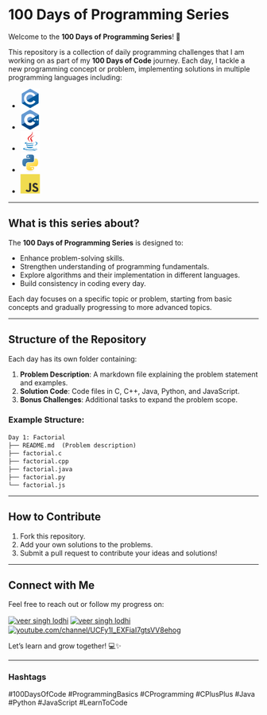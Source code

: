 # 100 Days of Programming Series

Welcome to the **100 Days of Programming Series**! 🚀

This repository is a collection of daily programming challenges that I am working on as part of my **100 Days of Code** journey. Each day, I tackle a new programming concept or problem, implementing solutions in multiple programming languages including:
<ul>
<li><a href="https://www.cprogramming.com/" target="_blank" rel="noreferrer"> <img src="https://raw.githubusercontent.com/devicons/devicon/master/icons/c/c-original.svg" alt="c" width="40" height="40"/> </a></li>
<li><a href="https://www.w3schools.com/cpp/" target="_blank" rel="noreferrer"> <img src="https://raw.githubusercontent.com/devicons/devicon/master/icons/cplusplus/cplusplus-original.svg" alt="cplusplus" width="40" height="40"/> </a></li>
<li><a href="https://www.java.com" target="_blank" rel="noreferrer"> <img src="https://raw.githubusercontent.com/devicons/devicon/master/icons/java/java-original.svg" alt="java" width="40" height="40"/> </a></li>
<li><a href="https://www.python.org" target="_blank" rel="noreferrer"> <img src="https://raw.githubusercontent.com/devicons/devicon/master/icons/python/python-original.svg" alt="python" width="40" height="40"/> </a></li>
<li><a href="https://developer.mozilla.org/en-US/docs/Web/JavaScript" target="_blank" rel="noreferrer"> <img src="https://raw.githubusercontent.com/devicons/devicon/master/icons/javascript/javascript-original.svg" alt="javascript" width="40" height="40"/> </a></li>
</ul>


---

## **What is this series about?**

The **100 Days of Programming Series** is designed to:

- Enhance problem-solving skills.
- Strengthen understanding of programming fundamentals.
- Explore algorithms and their implementation in different languages.
- Build consistency in coding every day.

Each day focuses on a specific topic or problem, starting from basic concepts and gradually progressing to more advanced topics.

---

## **Structure of the Repository**

Each day has its own folder containing:

1. **Problem Description**: A markdown file explaining the problem statement and examples.
2. **Solution Code**: Code files in C, C++, Java, Python, and JavaScript.
3. **Bonus Challenges**: Additional tasks to expand the problem scope.

### **Example Structure:**

```
Day 1: Factorial
├── README.md  (Problem description)
├── factorial.c
├── factorial.cpp
├── factorial.java
├── factorial.py
└── factorial.js
```

---

## **How to Contribute**

1. Fork this repository.
2. Add your own solutions to the problems.
3. Submit a pull request to contribute your ideas and solutions!

---

## **Connect with Me**

Feel free to reach out or follow my progress on:
<p align="left">
<a href="https://x.com/veerSin22816021?t=o3hZnstGiN8U_nOjQWEqhw&s=09" target="blank"><img align="center" src="https://raw.githubusercontent.com/rahuldkjain/github-profile-readme-generator/master/src/images/icons/Social/twitter.svg" alt="veer singh lodhi" height="30" width="40" /></a>
<a href="https://www.linkedin.com/in/veer-singh-lodhi-6786aa325?utm_source=share&utm_campaign=share_via&utm_content=profile&utm_medium=android_app" target="blank"><img align="center" src="https://raw.githubusercontent.com/rahuldkjain/github-profile-readme-generator/master/src/images/icons/Social/linked-in-alt.svg" alt="veer singh lodhi" height="30" width="40" /></a>
  <a href="https://youtube.com//channel//UCFy1I_EXFiaI7gtsVV8ehog" target="blank"><img align="center" src="https://raw.githubusercontent.com/rahuldkjain/github-profile-readme-generator/master/src/images/icons/Social/youtube.svg" alt="youtube.com/channel/UCFy1I_EXFiaI7gtsVV8ehog" height="30" width="40" /></a>
</p>
Let’s learn and grow together! 💻✨

---

### **Hashtags**

#100DaysOfCode #ProgrammingBasics #CProgramming #CPlusPlus #Java #Python #JavaScript #LearnToCode
